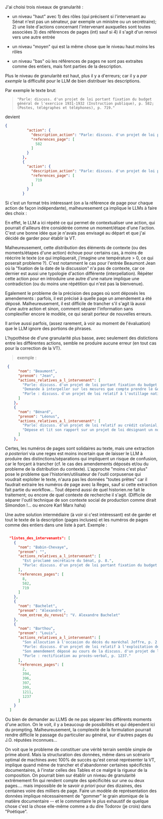 J'ai choisi trois niveaux de granularité :

- un niveau "haut" avec 1) des rôles (qui précisent si l'intervenant au Sénat n'est pas un sénateur, par exemple un ministre ou un secrétraire); 2) une liste d'actions concernant l'intervenant auxquelles sont toutes associées 3) des références de pages (int) sauf si 4) il s'agit d'un renvoi vers une autre entrée

- un niveau "moyen" qui est la même chose que le niveau haut moins les rôles

- un niveau "bas" où les références de pages ne sont pas extraites comme des entiers, mais font parties de la description.

Plus le niveau de granularité est haut, plus il y a d'erreurs; car il y a *par exemple* la difficulté pour le LLM de bien distribuer les descriptions.

Par exemple le texte brut: 
>`"Parle: discuss. d'un projet de loi portant fixation du budget général de l'exercice 1931-1932 (Instruction publique), p. 582; (Postes, télégraphes et téléphones), p. 719."` 

devient

```JSON
{
          "action": {
            "description_action": "Parle: discuss. d'un projet de loi portant fixation du budget général de l'exercice 1931-1932 (Instruction publique)",
            "references_page": [
              582
            ]
          }
        },
        {
          "action": {
            "description_action": "Parle: discuss. d'un projet de loi portant fixation du budget général de l'exercice 1931-1932 (Postes, télégraphes et téléphones)",
            "references_page": [
              719
            ]
          }
        }
```

Si c'est un format très intéressant (on a la référence de page pour chaque action de façon indépendante), malheuresement ça implique le LLMs à faire des choix :

En effet, le LLM a ici répété ce qui permet de contextualiser une action, qui pourrait d'ailleurs être considérée comme un moment/étape d'une l'action. C'est une bonne idée que je n'avais pas envisagé au départ et que j'ai décidé de garder pour établir la VT. 

Malheureusement, cette *distribution* des éléments de contexte (ou des moments/étapes d'une action) échoue pour certains cas, à moins de réécrire le texte (ce qui impliquerait, j'imagine une température > 0, ce qui poserait probleme ?). C'est notamment le cas pour l'entrée Beaumont Jean où la "fixation de la date de la discussion" n'a pas de contexte, car ce dernier est aussi une typologie d'action différente (interpellation). Répéter cette action pour en introduire une autre d'une nature implique une contradiction (ou du moins une répétition qui n'est pas la bienvenue).

Egalement le probleme de la précision des pages où sont déposés les amendements : parfois, il est précisé à quelle page un amendement a été déposé. Malheureusement, il est difficile de trancher s'il s'agit là aussi d'une autre action et sinon, comment séparer l'information sans complexifier encore le modèle, ce qui serait porteur de nouvelles erreurs.

Il arrive aussi parfois, (assez rarement, à voir au moment de l'évaluation) que le LLM ignore des portions de phrases.

L'hypothèse de d'une granularité plus basse, avec seulement des distictions entre les différentes actions, semble ne produire aucune erreur (en tout cas pour la correction de la VT). 

> exemple :

```JSON
 {
      "nom": "Beaumont",
      "prenom": "Jean",
      "actions_relatives_a_l_intervenant": [
        "Parle: discuss. d'un projet de loi portant fixation du budget général de l'exercice 1931-1932 (Agriculture), p. 477.",
        "Demande à interpeller sur les mesures que compte prendre le Gouvernement pour prévenir les crises agricoles, notamment celles qui sévissent sur l'élevage national que préparent les importations massives de matières alimentaires, p. 1087; parle: fixation de la date de la discuss., p. 1130; développe son interpellation, p. 1287.",
        "Parle : discuss. d'un projet de loi relatif à l'outillage national, p. 1667, 1674, 1708."
      ]
    },
    {
      "nom": "Bénard",
      "prenom": "Léonus",
      "actions_relatives_a_l_intervenant": [
        "Parle: discuss. d'un projet de loi relatif au crédit colonial, p. 146, 148.",
        "Dépose et lit son rapport sur un projet de loi désignant un nouveau lieu de déportation, p. 832."
      ]
    },
```

Certes, les numéros de pages sont solidaires au texte, mais une extraction *a posteriori* via une regex est moins incertain que de laisser le LLM à produire des distinctions/séparations qui impliquent un risque de confusion, car le forçant à trancher (cf. le cas des amendements déposés et/ou du probleme de la distribution du contexte). L'approche "moins c'est plus" pose le probleme que l'historien/utilisateur de l'outil corpusense qui voudrait exploiter le texte, n'aura pas les données "toutes prêtes" car il faudrait extraire les numéros de page avec la Regex, sauf si cette extraction fait partie du workflow... Tout dépend aussi de quel historien.ne fait le traitement; ou encore de quel contexte de recherche il s'agit. (Difficile de séparer l'outil technique de son contexte social de production comme dirait Simondon !... ou encore Karl Marx haha)

Une autre solution intermédiaire (à voir si c'est intéressant) est de garder et tout le texte de la description (pages incluses) et les numéros de pages comme des entiers dans une liste à part. Exemple :

```JSON

  "listes_des_intervenants": [
    {
      "nom": "Babin-Chevaye",
      "prenom": "",
      "actions_relatives_a_l_intervenant": [
        "Est proclamé secrétaire du Sénat, p. 8.",
        "Parle: discuss. d'un projet de loi portant fixation du budget général de l'exercice 1931-1932 (Instruction publique), p. 582; (Postes, télégraphes et téléphones), p. 719."
      ],
      "references_pages": [
        8,
        582,
        719
      ]
    },
    {
      "nom": "Bachelet",
      "prenom": "Alexandre",
      "nom_entree_du_renvoi": "V. Alexandre Bachelet"
    },
    {
      "nom": "Barthou",
      "prenom": "Louis",
      "actions_relatives_a_l_intervenant": [
        "Son allocution à l'occasion du décès du maréchal Joffre, p. 2.",
        "Parle: discuss. d'un projet de loi relatif à l'exploitation des lignes de l'aéropostale, p. 394, 396, 397, 399.",
        "Son amendement déposé au cours de la discuss. d'un projet de loi portant ouverture et annulation de crédits sur l'exercice 1930-1931 au titre du budget général et des budgets annexes, p. 1211.",
        "Parle : rectification au procès-verbal, p. 1237."
      ],
      "references_pages": [
        2,
        394,
        396,
        397,
        399,
        1211,
        1237
      ]
    }
  ]
```

Ou bien de demander au LLMS de ne pas séparer les différents moments d'une action. On le voit, il y a beaucoup de possibilités et qui dépendent ici du prompting. Malheureusement, la complexité de la formulation pourrait rendre difficile le passage du particulier au général, sur d'autres pages du J.O. réputées inconnues...

On voit que le probleme de constituer une vérité terrain semble simple de prime abord. Mais la structuration des données, même dans un scénario optimal de machines avec 100% de succès qu'est censé représenter la VT, implique quand même de trancher et d'abandonner certaines spécifictés documentaires, à l'instar celles des Tables et ce malgré la rigueur de la composition. On pourrait bien sur établir un niveau de granularité extrêmement fin qui rendent compte des spécificités sur une ou deux pages.... mais impossible de le savoir *a priori* pour des dizaines, des centaines voire des milliers de page. Faire un modèle de représentation des données implique nécessairement de "gommer" le grain atomique de la matière documentaire -- et le commentaire le plus exhaustif de quelque chose c'est la chose elle-même comme a du dire Todorov (je crois) dans "Poétique".